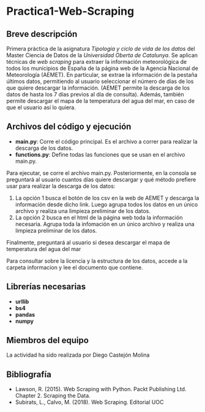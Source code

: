 # Practica1-Web-Scraping

## Breve descripción

Primera práctica de la asignatura _Tipología y ciclo de vida de los datos_ del Master Ciencia de Datos de la _Universidad Oberta de Catalunya_. Se aplican técnicas de _web scraping_ para extraer la información meteorológica de todos los municipios de España de la página web de la Agencia Nacional de Meteorología (AEMET). En particular, se extrae la información de la pestaña últimos datos, permitiendo al usuario seleccionar el número de días de los que quiere descargar la información. (AEMET permite la descarga de los datos de hasta los 7 días previos al día de consulta). Además, también permite descargar el mapa de la temperatura del agua del mar, en caso de que el usuario así lo quiera.

## Archivos del código y ejecución

- **main.py**: Corre el código principal. Es el archivo a correr para realizar la descarga de los datos.
- **functions.py**: Define todas las funciones que se usan en el archivo main.py.

Para ejecutar, se corre el archivo main.py. Posteriormente, en la consola se preguntará al usuario cuantos días quiere descargar y qué método prefiere usar para realizar la descarga de los datos:

1. La opción 1 busca el botón de los csv en la web de AEMET y descarga la información desde dicho link. Luego agrupa todos los datos en un único archivo y realiza una limpieza preliminar de los datos.
2. La opción 2 busca en el html de la página web toda la información necesaria. Agrupa toda la infomación en un único archivo y realiza una limpieza preliminar de los datos.

Finalmente, preguntará al usuario si desea descargar el mapa de temperatura del agua del mar

Para consultar sobre la licencia y la estructura de los datos, accede a la carpeta informacion y lee el documento que contiene.

## Librerías necesarias

- **urllib**
- **bs4**
- **pandas**
- **numpy**

## Miembros del equipo

La actividad ha sido realizada por Diego Castejón Molina

## Bibliografía

- Lawson, R. (2015). Web Scraping with Python. Packt Publishing Ltd. Chapter 2. Scraping the Data.
- Subirats, L., Calvo, M. (2018). Web Scraping. Editorial UOC
